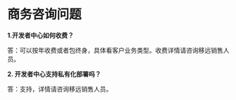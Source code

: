 # 商务咨询问题

**1.开发者中心如何收费？**



答：可以按年收费或者包终身，具体看客户业务类型。收费详情请咨询移远销售人员。



**2. 开发者中心支持私有化部署吗？**



答：支持，详情请咨询移远销售人员。

